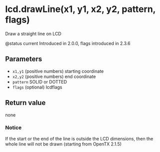 # lcd.drawLine\(x1, y1, x2, y2, pattern, flags\)

Draw a straight line on LCD

@status current Introduced in 2.0.0, flags introduced in 2.3.6

## Parameters

* `x1,y1` \(positive numbers\) starting coordinate
* `x2,y2` \(positive numbers\) end coordinate
* `pattern` SOLID or DOTTED
* `flags` \(optional\) lcdflags

## Return value

none

### Notice

If the start or the end of the line is outside the LCD dimensions, then the whole line will not be drawn \(starting from OpenTX 2.1.5\)

